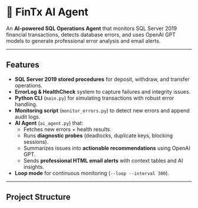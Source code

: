 # 🏦 FinTx AI Agent

An **AI-powered SQL Operations Agent** that monitors SQL Server 2019 financial transactions, detects database errors, and uses OpenAI GPT models to generate professional error analysis and email alerts.

---

##  Features
- **SQL Server 2019 stored procedures** for deposit, withdraw, and transfer operations.
- **ErrorLog & HealthCheck** system to capture failures and integrity issues.
- **Python CLI** (`main.py`) for simulating transactions with robust error handling.
- **Monitoring script** (`monitor_errors.py`) to detect new errors and append audit logs.
- **AI Agent** (`ai_agent.py`) that:
  - Fetches new errors + health results.
  - Runs **diagnostic probes** (deadlocks, duplicate keys, blocking sessions).
  - Summarizes issues into **actionable recommendations** using OpenAI GPT.
  - Sends **professional HTML email alerts** with context tables and AI insights.
- **Loop mode** for continuous monitoring (`--loop --interval 300`).

---

##  Project Structure
